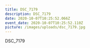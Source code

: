 ```yaml
---
title: DSC_7179
description: DSC_7179
date: 2020-10-07T10:25:52.066Z
event_date: 2020-10-07T10:25:52.110Z
picture: /images/uploads/dsc_7179.jpg
---
```

DSC_7179